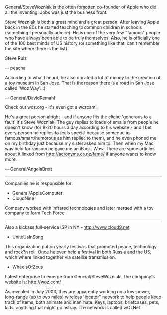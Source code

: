

General/SteveWozniak is the often forgotten co-founder of Apple who did all the inventing. Jobs was just the business front.

Steve Wozniak is both a great mind and a great person. After leaving Apple back in the 80s he started teaching to common children in schools (something I personally admire). He is one of the very few "famous" people who have always been able to be truly themselves. Also, he is officially one of the 100 best minds of US history (or something like that, can't remember the site where there is the list).

Steve Rulz

-- peacha

According to what I heard, he also donated a lot of money to the creation of a toy museum in San Jose. That is the reason there is a road in San Jose called 'Woz Way'. :)

-- General/DavidRemahl

Check out woz.org - it's even got a wozcam!

He's a great person alright - and if anyone fits the cliche 'generous to a fault' it's Steve Wozniak. The guy replies to loads of emails from people he doesn't know (for 8-20 hours a day according to his website - and I bet every person he replies to feels special because someone as famous/smart/humorous as him replied to them), and he even phoned me on my birthday just because my sister asked him to. Then when my Mac was held for ransom he gave me an iBook. Wow. There are some articles about it linked from http://acronyms.co.nz/fame/ if anyone wants to know more.

-- General/AngelaBrett

----

Companies he is responsible for:

* General/AppleComputer
* C<nowiki/>loudNine

Company worked with infrared technologies and later merged with a toy company to form Tech Force

----

Also a kickass full-service ISP in NY - http://www.cloud9.net


* U<nowiki/>niteUsInSong

This organization put on yearly festivals that promoted peace, technology and rock?n roll. Once he even held a festival in both Russia and the US, which where linked together via satellite transmission.

* W<nowiki/>heelsOfZeus

Latest enterprise to emerge from General/SteveWozniak. The company's website is: http://woz.com/

As revealed in July 2003, they are apparently working on a low-power, long-range (up to two miles) wireless "locator" network to help people keep track of items, both animate and inanimate. Keys, laptops, briefcases, pets, kids, anything that might go astray.  The network is called wOzNet.